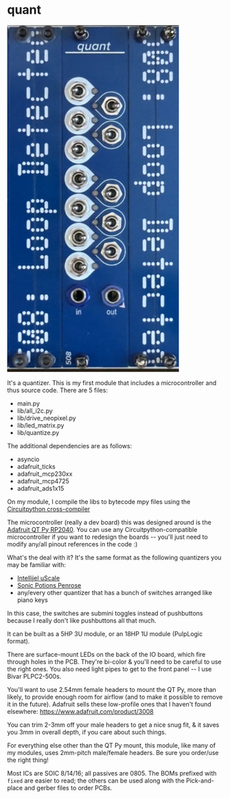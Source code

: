 # quant

<img src="quant.jpeg" width=400>

It's a quantizer. This is my first module that includes a microcontroller and thus source code. There are 5 files:
- main.py
- lib/all_i2c.py
- lib/drive_neopixel.py
- lib/led_matrix.py
- lib/quantize.py

The additional dependencies are as follows:
- asyncio
- adafruit_ticks
- adafruit_mcp230xx
- adafruit_mcp4725
- adafruit_ads1x15

On my module, I compile the libs to bytecode mpy files using the [Circuitpython cross-compiler](https://learn.adafruit.com/welcome-to-circuitpython/library-file-types-and-frozen-libraries#creating-an-mpy-file-3118108)

The microcontroller (really a dev board) this was designed around is the [Adafruit QT Py RP2040](https://learn.adafruit.com/adafruit-qt-py-2040). You can use any Circuitpython-compatible microcontroller if you want to redesign the boards -- you'll just need to modify any/all pinout references in the code :) 

What's the deal with it? It's the same format as the following quantizers you may be familiar with:
- [Intellijel uScale](https://www.modulargrid.net/e/intellijel-%CE%BCscale-v2)
- [Sonic Potions Penrose](https://www.modulargrid.net/e/sonic-potions-penrose-quantizer)
- any/every other quantizer that has a bunch of switches arranged like piano keys

In this case, the switches are submini toggles instead of pushbuttons because I really don't like pushbuttons all that much.

It can be built as a 5HP 3U module, or an 18HP 1U module (PulpLogic format).

There are surface-mount LEDs on the back of the IO board, which fire through holes in the PCB. They're bi-color & you'll need to be careful to use the right ones. You also need light pipes to get to the front panel -- I use Bivar PLPC2-500s.

You'll want to use 2.54mm female headers to mount the QT Py, more than likely, to provide enough room for airflow (and to make it possible to remove it in the future). Adafruit sells these low-profile ones that I haven't found elsewhere: https://www.adafruit.com/product/3008

You can trim 2-3mm off your male headers to get a nice snug fit, & it saves you 3mm in overall depth, if you care about such things. 

For everything else other than the QT Py mount, this module, like many of my modules, uses 2mm-pitch male/female headers. Be sure you order/use the right thing!

Most ICs are SOIC 8/14/16; all passives are 0805. The BOMs prefixed with `fixed` are easier to read; the others can be used along with the Pick-and-place and gerber files to order PCBs.


